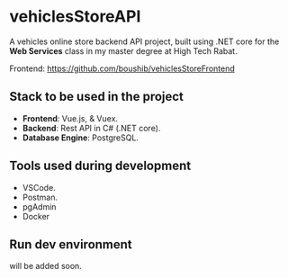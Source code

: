 # vehiclesStoreAPI

A vehicles online store backend API project, built using .NET core for the **Web Services** class in my master degree at High Tech Rabat.

Frontend: https://github.com/boushib/vehiclesStoreFrontend

## Stack to be used in the project

- **Frontend**: Vue.js, & Vuex.
- **Backend**: Rest API in C# (.NET core).
- **Database Engine**: PostgreSQL.

## Tools used during development

- VSCode.
- Postman.
- pgAdmin
- Docker

## Run dev environment

will be added soon.

